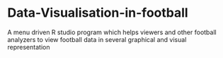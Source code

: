 # Data-Visualisation-in-football
A menu driven R studio program which helps viewers and other football analyzers to view football data in several graphical and visual representation
